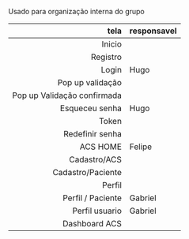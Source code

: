 Usado para organização interna do grupo

| tela | responsavel |
|-----:|-----------|
|Inicio| 
|Registro|     
|Login| Hugo |  
|Pop up validação|
|Pop up Validação confirmada| 
|Esqueceu senha | Hugo |
|Token |
|Redefinir senha| 
|ACS HOME|Felipe| 
|Cadastro/ACS |
|Cadastro/Paciente| 
|Perfil| 
|Perfil / Paciente| Gabriel |
|Perfil usuario| Gabriel |
|Dashboard ACS|
 
